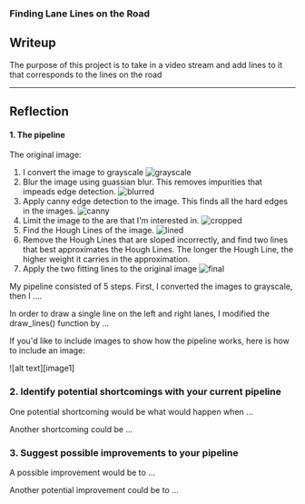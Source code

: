 ### **Finding Lane Lines on the Road** 

## Writeup

The purpose of this project is to take in a video stream and add lines to it that corresponds to the lines on the road

---

## Reflection

#### 1. The pipeline

The original image:

1. I convert the image to grayscale
![grayscale](https://github.com/vssrcj/lane-lines/test_images_output/grayscale.jpg)
2. Blur the image using guassian blur.  This removes impurities that impeads edge detection.
![blurred](https://github.com/vssrcj/lane-lines/test_images_output/blurred.jpg)
3. Apply canny edge detection to the image.  This finds all the hard edges in the images.
![canny](https://github.com/vssrcj/lane-lines/test_images_output/canny.jpg)
4. Limit the image to the are that I'm interested in.
![cropped](https://github.com/vssrcj/lane-lines/test_images_output/cropped.jpg)
5. Find the Hough Lines of the image.
![lined](https://github.com/vssrcj/lane-lines/test_images_output/lined.jpg)
6. Remove the Hough Lines that are sloped incorrectly, and find two lines that best approximates the Hough Lines. The longer the Hough Line, the higher weight it carries in the approximation.
7. Apply the two fitting lines to the original image
![final](https://github.com/vssrcj/lane-lines/test_images_output/final.jpg)


My pipeline consisted of 5 steps. First, I converted the images to grayscale, then I .... 

In order to draw a single line on the left and right lanes, I modified the draw_lines() function by ...

If you'd like to include images to show how the pipeline works, here is how to include an image: 

![alt text][image1]


### 2. Identify potential shortcomings with your current pipeline


One potential shortcoming would be what would happen when ... 

Another shortcoming could be ...


### 3. Suggest possible improvements to your pipeline

A possible improvement would be to ...

Another potential improvement could be to ...
